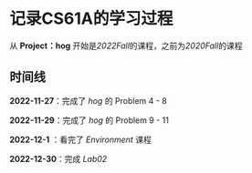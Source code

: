 # 记录CS61A的学习过程

从 **Project：hog** 开始是*2022Fall*的课程，之前为*2020Fall*的课程

## 时间线

**2022-11-27**：完成了 *hog* 的 Problem 4 - 8

**2022-11-29**：完成了 *hog* 的 Problem 9 - 11

**2022-12-1**  ：看完了 *Environment* 课程

**2022-12-30**：完成 *Lab02* 